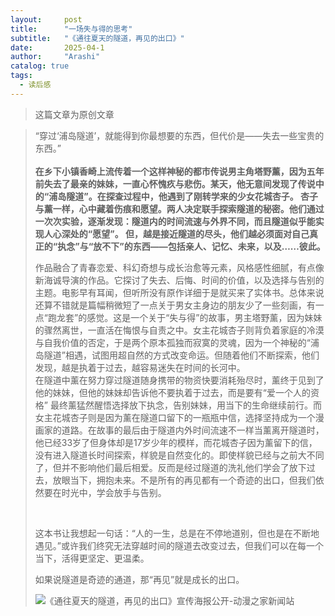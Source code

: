 ```yaml
---
layout:     post
title:      "一场失与得的思考"
subtitle:   "《通往夏天的隧道，再见的出口》"
date:       2025-04-1 
author:     "Arashi"
catalog: true
tags:
  - 读后感
---
```


> 这篇文章为原创文章

<div>
    <blockquote>“穿过‘浦岛隧道’，就能得到你最想要的东西，但代价是——失去一些宝贵的东西。”
    <br>
    <br><b>在乡下小镇香崎上流传着一个这样神秘的都市传说男主角塔野薰，因为五年前失去了最亲的妹妹，一直心怀愧疚与悲伤。某天，他无意间发现了传说中的“浦岛隧道”。在探查过程中，他遇到了刚转学来的少女花城杏子。
杏子与薰一样，心中藏着伤痕和愿望。两人决定联手探索隧道的秘密。他们通过一次次实验，逐渐发现：隧道内的时间流速与外界不同，而且隧道似乎能实现人心深处的“愿望”。
        但，越是接近隧道的尽头，他们越必须面对自己真正的“执念”与“放不下”的东西——包括亲人、记忆、未来，以及……彼此。</b>


作品融合了青春恋爱、科幻奇想与成长治愈等元素，风格感性细腻，有点像新海诚导演的作品。它探讨了失去、后悔、时间的价值，以及选择与告别的主题。电影早有耳闻，但听所没有原作详细于是就买来了实体书。总体来说还算不错就是篇幅稍微短了一点关于男女主身边的朋友少了一些刻画，有一点“跑龙套”的感觉。这是一个关于“失与得”的故事，男主塔野薰，因为妹妹的骤然离世，一直活在悔恨与自责之中。女主花城杏子则背负着家庭的冷漠与自我价值的否定，于是两个原本孤独而寂寞的灵魂，因为一个神秘的“浦岛隧道”相遇，试图用超自然的方式改变命运。但随着他们不断探索，他们发现，越是执着于过去，越容易迷失在时间的长河中。
        <br>
      在隧道中薰在努力穿过隧道随身携带的物资快要消耗殆尽时，薰终于见到了他的妹妹，但他的妹妹却告诉他不要执着于过去，而是要有“爱一个人的资格” 最终薰猛然醒悟选择放下执念，告别妹妹，用当下的生命继续前行。而女主花城杏子则是因为薰在隧道口留下的一瓶瓶中信，选择坚持成为一个漫画家的道路。在故事的最后由于隧道内外时间流速不一样当薰离开隧道时，他已经33岁了但身体却是17岁少年的模样，而花城杏子因为薰留下的信，没有进入隧道长时间探索，样貌是自然变化的。即使样貌已经与之前大不同了，但并不影响他们最后相爱。反而是经过隧道的洗礼他们学会了放下过去，放眼当下，拥抱未来。不是所有的再见都有一个奇迹的出口，但我们依然要在时光中，学会放手与告别。 

<br>

这本书让我想起一句话：“人的一生，总是在不停地道别，但也是在不断地遇见。”或许我们终究无法穿越时间的隧道去改变过去，但我们可以在每一个当下，活得更坚定、更温柔。

如果说隧道是奇迹的通道，那“再见”就是成长的出口。


![《通往夏天的隧道，再见的出口》宣传海报公开-动漫之家新闻站](https://images.dmzj.com/resource/news/2022/01/22/1642823675289836.jpg)





